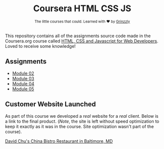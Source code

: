 <h1 align="center">Coursera HTML CSS JS</h1>

<div align="center">
  <sub>The little courses that could. Learned with ❤︎ by
  <a href="https://github.com/Grinzzly">Grinzzly</a>
  </a>
</div>

<br />

This repository contains all of the assignments source code made in the Coursera.org course called
[HTML, CSS and Javascript for Web Developers](https://www.coursera.org/learn/html-css-javascript-for-web-developers). Loved to receive some knowledge!

## Assignments
* <a href="https://grinzzly.github.io/Coursera-HTML_CSS_JS/module02_task/" target="_blank">Module 02</a><br>
* <a href="https://grinzzly.github.io/Coursera-HTML_CSS_JS/module03_task/" target="_blank">Module 03</a><br>
* <a href="https://grinzzly.github.io/Coursera-HTML_CSS_JS/module04_task/" target="_blank">Module 04</a><br>
* <a href="https://grinzzly.github.io/Coursera-HTML_CSS_JS/module05_task/" target="_blank">Module 05</a><br>

## Customer Website Launched
As part of this course we developed a *real* website for a *real* client. Below is a link to the final product. (*Note*, the site is left without speed optimization to keep it exactly as it was in the course. Site optimization wasn't part of the course).

[David Chu's China Bistro Restaurant in Baltimore, MD](http://www.davidchuschinabistro.com/) 
